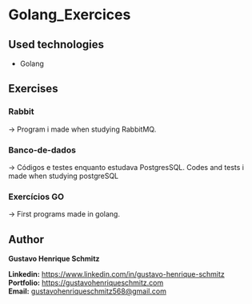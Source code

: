 # Golang_Exercices

## Used technologies
- Golang

## Exercises

### Rabbit

-> Program i made when studying RabbitMQ.

### Banco-de-dados

-> Códigos e testes enquanto estudava PostgresSQL. Codes and tests i made when studying postgreSQL

### Exercícios GO

-> First programs made in golang.

## Author
**Gustavo Henrique Schmitz**

**Linkedin:** https://www.linkedin.com/in/gustavo-henrique-schmitz  
**Portfolio:** https://gustavohenriqueschmitz.com  
**Email:** gustavohenriqueschmitz568@gmail.com  
